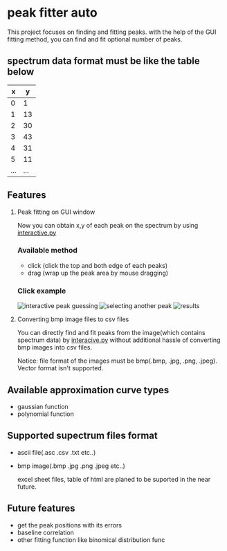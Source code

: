 # <b>peak fitter auto</b>
This project focuses on finding and fitting peaks.
with the help of the GUI fitting method, you can find and fit optional number of peaks.

## <b>spectrum data format must be like the table below</b>

| x | y |
|---|---|
|0  | 1  |
|1  | 13 |
|2  | 30 |
|3  | 43 |
|4  | 31 |
|5  | 11 |
|...|...|

## <b>Features</b>

1. Peak fitting on GUI window

    Now you can obtain x,y of each peak on the spectrum by using [interactive.py](interactive.py)

    ### Available method
    - click (click the top and both edge of each peaks)
    - drag (wrap up the peak area by mouse dragging)

    ### Click example
    ![interactive peak guessing](img/interactive_step1.png)
    ![selecting another peak](img/interactive_another_peak.png)
    ![results](img/peak_found.png)


2. Converting bmp image files to csv files

    You can directly find and fit peaks from the image(which contains spectrum data) by [interacive.py](interactive.py) without additional hassle of converting bmp images into csv files.

    Notice: file format of the images must be bmp(.bmp, .jpg, .png, .jpeg). Vector format isn't supported.

## <b>Available approximation curve types</b>

- gaussian function
- polynomial function

## <b>Supported supectrum files format </b>
* ascii file(.asc .csv .txt etc..)
* bmp image(.bmp .jpg .png .jpeg etc..)

    excel sheet files, table of html are planed to be suported in the near future.

## <b>Future features</b>

- get the peak positions with its errors 
- baseline correlation
- other fitting function like binomical distribution func